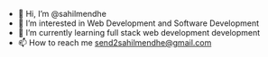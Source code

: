 - 👋 Hi, I’m @sahilmendhe
- 👀 I’m interested in Web Development and Software Development
- 🌱 I’m currently learning full stack web development development
- 📫 How to reach me send2sahilmendhe@gmail.com

<!---
sahilmendhe/sahilmendhe is a ✨ special ✨ repository because its `README.md` (this file) appears on your GitHub profile.
You can click the Preview link to take a look at your changes.
--->
